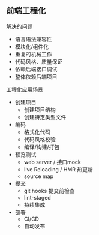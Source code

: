 ## 前端工程化

解决的问题

- 语言语法兼容性
- 模块化/组件化
- 重复的机械工作
- 代码风格、质量保证
- 依赖后端接口调试
- 整体依赖后端项目

 工程化应用场景
 
- 创建项目
    - 创建项目结构
    - 创建特定类型文件
- 编码
    - 格式化代码
    - 代码风格校验
    - 编译/构建/打包
- 预览测试
    - web server  / 接口mock
    - live Reloading / HMR 热更新
    - source map
- 提交
    - git hooks 提交前检查
    - lint-staged 
    - 持续集成
- 部署
    - CI/CD
    - 自动发布

